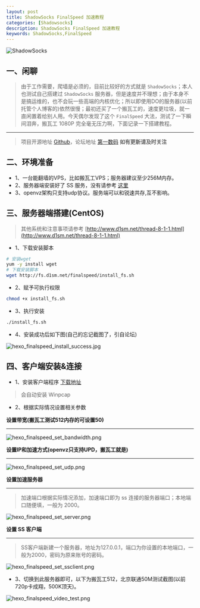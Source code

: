 ```yaml
---
layout: post
title: ShadowSocks FinalSpeed 加速教程
categories: [Shadowsocks]
description: ShadowSocks FinalSpeed 加速教程
keywords: ShadowSocks,FinalSpeed
---
```


![ShadowSocks](https://cdn.mritd.me/markdown/hexo_shadowsocks_logo.png)

## 一、闲聊

> 由于工作需要，爬墙是必须的，目前比较好的方式就是 `ShadowSocks`；本人也测试自己搭建过 `ShadowSocks` 服务器，但是速度并不理想；由于本身不是搞运维的，也不会玩一些高端的内核优化；所以即使用DO的服务器(以前托管个人博客的)依然很慢；最初还买了一个搬瓦工的，速度更垃圾，就一直闲置着给别人用。今天偶尔发现了这个 `FinalSpeed` 大法，测试了一下瞬间泪奔，搬瓦工 1080P 完全毫无压力啊，下面记录一下搭建教程。

---

> 项目开源地址 [Github](https://github.com/d1sm/finalspeed)，论坛地址 [第一数码](http://www.d1sm.net/)  **如有更新请及时关注**

<!--more-->

## 二、环境准备

- 1、一台能翻墙的VPS，比如搬瓦工VPS；服务器建议至少256M内存。
- 2、服务器端安装好了 SS 服务，没有请参考 [这里](http://mritd.me/2016/01/10/ShadowSocks-%E5%A4%9A%E7%94%A8%E6%88%B7%E7%89%88%E6%90%AD%E5%BB%BA%E6%95%99%E7%A8%8B/)
- 3、openvz架构只支持udp协议。服务端可以和锐速共存,互不影响。

## 三、服务器端搭建(CentOS)

> 其他系统和注意事项请参考 [http://www.d1sm.net/thread-8-1-1.html](http://www.d1sm.net/thread-8-1-1.html)

- 1、下载安装脚本

``` sh
# 安装wget
yum -y install wget
# 下载安装脚本
wget http://fs.d1sm.net/finalspeed/install_fs.sh
```

- 2、赋予可执行权限


``` sh
chmod +x install_fs.sh
```

- 3、执行安装

``` sh
./install_fs.sh
```

- 4、安装成功后如下图(自己的忘记截图了，引自论坛)

![hexo_finalspeed_install_success.jpg](https://cdn.mritd.me/markdown/hexo_finalspeed_install_success.jpg)

## 四、客户端安装&连接

- 1、安装客户端程序 [下载地址](http://fs.d1sm.net/finalspeed/finalspeed_install1.0.exe)

> 会自动安装 Winpcap

- 2、根据实际情况设置相关参数

**设置带宽(搬瓦工测试512内存的可设置50)**

---

![hexo_finalspeed_set_bandwidth.png](https://cdn.mritd.me/markdown/hexo_finalspeed_set_bandwidth.png)

**设置IP和加速方式(openvz只支持UPD，搬瓦工就是)**

---

![hexo_finalspeed_set_udp.png](https://cdn.mritd.me/markdown/hexo_finalspeed_set_udp.png)

**设置加速服务器**

---

> 加速端口根据实际情况添加，加速端口即为 ss 连接的服务器端口；本地端口随便填，一般为 2000。

![hexo_finalspeed_set_server.png](https://cdn.mritd.me/markdown/hexo_finalspeed_set_server.png)

**设置 SS 客户端**

---

> SS客户端新建一个服务器，地址为127.0.0.1，端口为你设置的本地端口，一般为2000，密码为原来账号的密码。

![hexo_finalspeed_set_ssclient.png](https://cdn.mritd.me/markdown/hexo_finalspeed_set_ssclient.png)

- 3、切换到此服务器即可，以下为搬瓦工512，北京联通50M测试截图(以前720p卡成翔，500K顶天)。

![hexo_finalspeed_video_test.png](https://cdn.mritd.me/markdown/hexo_finalspeed_video_test.png)

